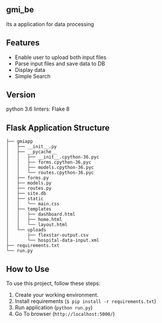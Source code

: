 ## gmi_be
Its a application for data processing

## Features
- Enable user to upload both input files
- Parse input files and save data to DB
- Display data
- Simple Search

## Version
python 3.6
linters: Flake 8


## Flask Application Structure 
```
├── gmiapp
│   ├── __init__.py
│   ├── __pycache__
│   │   ├── __init__.cpython-36.pyc
│   │   ├── forms.cpython-36.pyc
│   │   ├── models.cpython-36.pyc
│   │   └── routes.cpython-36.pyc
│   ├── forms.py
│   ├── models.py
│   ├── routes.py
│   ├── site.db
│   ├── static
│   │   └── main.css
│   ├── templates
│   │   ├── dashboard.html
│   │   ├── home.html
│   │   └── layout.html
│   └── uploads
│       ├── flexstar-output.csv
│       └── hospital-data-input.xml
├── requirements.txt
└── run.py

```

## How to Use

To use this project, follow these steps:
1. Create your working environment.
2. Install requirements (`$ pip install -r requirements.txt`)
3. Run application (` python run.py `)
4. Go To browser (` http://localhost:5000/ `)

